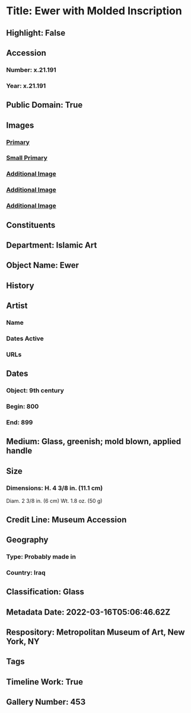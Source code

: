 # Title: Ewer with Molded Inscription
## Highlight: False
## Accession
### Number: x.21.191
### Year: x.21.191
## Public Domain: True
## Images
### [Primary](https://images.metmuseum.org/CRDImages/is/original/DT202840.jpg)
### [Small Primary](https://images.metmuseum.org/CRDImages/is/web-large/DT202840.jpg)
### [Additional Image](https://images.metmuseum.org/CRDImages/is/original/x.21.191.jpg)
### [Additional Image](https://images.metmuseum.org/CRDImages/is/original/ISL64.jpg)
### [Additional Image](https://images.metmuseum.org/CRDImages/is/original/h1_x.21.191.jpg)
## Constituents
## Department: Islamic Art
## Object Name: Ewer
## History
## Artist
### Name
### Dates Active
### URLs
## Dates
### Object: 9th century
### Begin: 800
### End: 899
## Medium: Glass, greenish; mold blown, applied handle
## Size
### Dimensions: H. 4 3/8 in. (11.1 cm)
Diam. 2 3/8 in. (6 cm)
Wt. 1.8 oz. (50 g)
## Credit Line: Museum Accession
## Geography
### Type: Probably made in
### Country: Iraq
## Classification: Glass
## Metadata Date: 2022-03-16T05:06:46.62Z
## Respository: Metropolitan Museum of Art, New York, NY
## Tags
## Timeline Work: True
## Gallery Number: 453